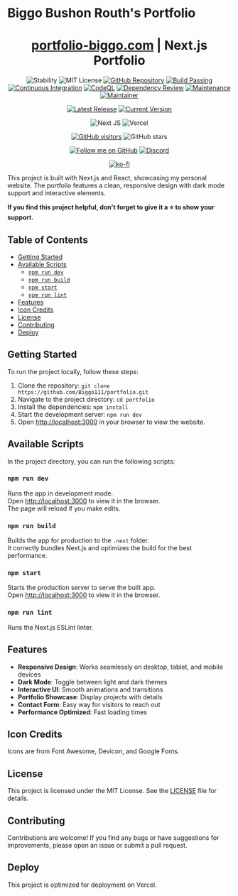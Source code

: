 # Biggo Bushon Routh's Portfolio

<div align="center">
  <h1><a href="https://portfolio-biggo.com/">portfolio-biggo.com</a> | Next.js Portfolio</h1>
  
![Stability](https://img.shields.io/badge/stability-good-blue.svg) ![MIT License](https://img.shields.io/badge/license-MIT-green)
[![GitHub Repository](https://img.shields.io/badge/GitHub-Repository-blue)](https://github.com/Biggo111/portfolio)
[![Build Passing](https://badge.buildkite.com/sample.svg?status=passing)](https://github.com/Biggo111/portfolio)
[![Continuous Integration](https://github.com/Biggo111/portfolio/actions/workflows/prettier.yml/badge.svg)](https://github.com/Biggo111/portfolio/actions/workflows/prettier.yml)
[![CodeQL](https://github.com/Biggo111/portfolio/actions/workflows/codeql.yml/badge.svg)](https://github.com/Biggo111/portfolio/actions/workflows/codeql.yml)
[![Dependency Review](https://github.com/Biggo111/portfolio/actions/workflows/dependency-review.yml/badge.svg)](https://github.com/Biggo111/portfolio/actions/workflows/dependency-review.yml)
[![Maintenance](https://img.shields.io/badge/Maintained%3F-yes-green.svg)](https://GitHub.com/Biggo111/portfolio)
[![Maintainer](https://img.shields.io/badge/maintainer-Biggo--Routh-blue)](https://GitHub.com/Biggo111)

[![Latest Release](https://img.shields.io/github/release/Biggo111/portfolio.svg)](https://github.com/Biggo111/portfolio/releases/latest)
[![Current Version](https://img.shields.io/badge/Current%20Version-v1.0.0-blue.svg)](https://github.com/Biggo111/portfolio/releases/tag/v1.0.0)

![Next JS](https://img.shields.io/badge/Next-black?style=for-the-badge&logo=next.js&logoColor=white)
![Vercel](https://img.shields.io/badge/Vercel-000000?style=for-the-badge&logo=vercel&logoColor=white)

[![GitHub visitors](https://img.shields.io/github/contributors/Biggo111/portfolio.svg)](https://github.com/Biggo111/portfolio/graphs/contributors)
![GitHub stars](https://img.shields.io/github/stars/Biggo111/portfolio.svg?style=social&label=Stars)

[![Follow me on GitHub](https://img.shields.io/github/followers/Biggo111?label=Follow&style=social)](https://github.com/Biggo111)
[![Discord](https://img.shields.io/badge/Discord-Join%20us-7289DA?logo=discord&style=flat-square)](https://discord.gg/mXMhy2EX)

[![ko-fi](https://ko-fi.com/img/githubbutton_sm.svg)](https://ko-fi.com/biggorouth)

</div>

This project is built with Next.js and React, showcasing my personal website. The portfolio features a clean, responsive design with dark mode support and interactive elements.

**If you find this project helpful, don't forget to give it a ⭐️ to show your support.**

## Table of Contents

- [Getting Started](#getting-started)
- [Available Scripts](#available-scripts)
  - [`npm run dev`](#npm-run-dev)
  - [`npm run build`](#npm-run-build)
  - [`npm start`](#npm-start)
  - [`npm run lint`](#npm-run-lint)
- [Features](#features)
- [Icon Credits](#icon-credits)
- [License](#license)
- [Contributing](#contributing)
- [Deploy](#deploy)

## Getting Started

To run the project locally, follow these steps:

1. Clone the repository: `git clone https://github.com/Biggo111/portfolio.git`
2. Navigate to the project directory: `cd portfolio`
3. Install the dependencies: `npm install`
4. Start the development server: `npm run dev`
5. Open [http://localhost:3000](http://localhost:3000) in your browser to view the website.

## Available Scripts

In the project directory, you can run the following scripts:

### `npm run dev`

Runs the app in development mode.\
Open [http://localhost:3000](http://localhost:3000) to view it in the browser.\
The page will reload if you make edits.

### `npm run build`

Builds the app for production to the `.next` folder.\
It correctly bundles Next.js and optimizes the build for the best performance.

### `npm start`

Starts the production server to serve the built app.\
Open [http://localhost:3000](http://localhost:3000) to view it in the browser.

### `npm run lint`

Runs the Next.js ESLint linter.

## Features

- **Responsive Design**: Works seamlessly on desktop, tablet, and mobile devices
- **Dark Mode**: Toggle between light and dark themes
- **Interactive UI**: Smooth animations and transitions
- **Portfolio Showcase**: Display projects with details
- **Contact Form**: Easy way for visitors to reach out
- **Performance Optimized**: Fast loading times

## Icon Credits

Icons are from Font Awesome, Devicon, and Google Fonts.

## License

This project is licensed under the MIT License. See the [LICENSE](LICENSE.md) file for details.

## Contributing

Contributions are welcome! If you find any bugs or have suggestions for improvements, please open an issue or submit a pull request.

## Deploy

This project is optimized for deployment on Vercel.
